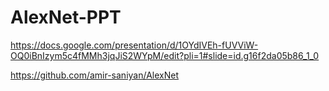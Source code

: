 # AlexNet-PPT

https://docs.google.com/presentation/d/1OYdIVEh-fUVViW-OQ0iBnIzym5c4fMMh3jqJiS2WYpM/edit?pli=1#slide=id.g16f2da05b86_1_0

https://github.com/amir-saniyan/AlexNet
